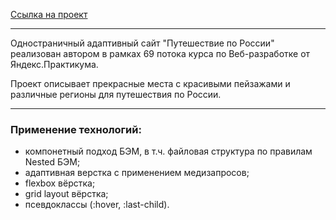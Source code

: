 [Ссылка на проект]([https://github.com/kot172/russian-travel.git](https://github.com/kot172/russian-travel.git))

-------

Одностраничный адаптивный сайт "Путешествие по России" реализован автором в рамках 69 потока курса по Веб-разработке от Яндекс.Практикума.

Проект описывает прекрасные места с красивыми пейзажами и различные регионы для путешествия по России.

------

### Применение технологий:
* компонетный подход БЭМ, в т.ч. файловая структура по правилам Nested БЭМ;
* адаптивная верстка с применением медизапросов;
* flexbox вёрстка;
* grid layout вёрстка;
* псевдоклассы (:hover, :last-child).

